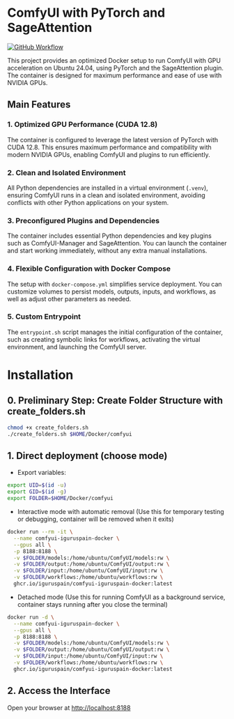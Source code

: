 # ComfyUI with PyTorch and SageAttention

[![GitHub Workflow](https://img.shields.io/github/actions/workflow/status/iguruspain/comfyui-iguruspain-docker/docker-publish.yml)](https://github.com/iguruspain/comfyui-iguruspain-docker/actions/workflows/docker-publish.yml)

This project provides an optimized Docker setup to run ComfyUI with GPU acceleration on Ubuntu 24.04, using PyTorch and the SageAttention plugin. The container is designed for maximum performance and ease of use with NVIDIA GPUs.

## Main Features

### 1. Optimized GPU Performance (CUDA 12.8)
The container is configured to leverage the latest version of PyTorch with CUDA 12.8. This ensures maximum performance and compatibility with modern NVIDIA GPUs, enabling ComfyUI and plugins to run efficiently.

### 2. Clean and Isolated Environment
All Python dependencies are installed in a virtual environment (`.venv`), ensuring ComfyUI runs in a clean and isolated environment, avoiding conflicts with other Python applications on your system.

### 3. Preconfigured Plugins and Dependencies
The container includes essential Python dependencies and key plugins such as ComfyUI-Manager and SageAttention. You can launch the container and start working immediately, without any extra manual installations.

### 4. Flexible Configuration with Docker Compose
The setup with `docker-compose.yml` simplifies service deployment. You can customize volumes to persist models, outputs, inputs, and workflows, as well as adjust other parameters as needed.

### 5. Custom Entrypoint
The `entrypoint.sh` script manages the initial configuration of the container, such as creating symbolic links for workflows, activating the virtual environment, and launching the ComfyUI server.

# Installation

## 0. Preliminary Step: Create Folder Structure with create_folders.sh
```bash
chmod +x create_folders.sh
./create_folders.sh $HOME/Docker/comfyui
```

## 1. Direct deployment (choose mode)

- Export variables:

```bash
export UID=$(id -u)
export GID=$(id -g)
export FOLDER=$HOME/Docker/comfyui
```

- Interactive mode with automatic removal (Use this for temporary testing or debugging, container will be removed when it exits)

```bash
docker run --rm -it \
  --name comfyui-iguruspain-docker \
  --gpus all \
  -p 8188:8188 \
  -v $FOLDER/models:/home/ubuntu/ComfyUI/models:rw \
  -v $FOLDER/output:/home/ubuntu/ComfyUI/output:rw \
  -v $FOLDER/input:/home/ubuntu/ComfyUI/input:rw \
  -v $FOLDER/workflows:/home/ubuntu/workflows:rw \
  ghcr.io/iguruspain/comfyui-iguruspain-docker:latest
```
- Detached mode (Use this for running ComfyUI as a background service, container stays running after you close the terminal)

```bash
docker run -d \
  --name comfyui-iguruspain-docker \
  --gpus all \
  -p 8188:8188 \
  -v $FOLDER/models:/home/ubuntu/ComfyUI/models:rw \
  -v $FOLDER/output:/home/ubuntu/ComfyUI/output:rw \
  -v $FOLDER/input:/home/ubuntu/ComfyUI/input:rw \
  -v $FOLDER/workflows:/home/ubuntu/workflows:rw \
  ghcr.io/iguruspain/comfyui-iguruspain-docker:latest
```

## 2. Access the Interface
Open your browser at [http://localhost:8188](http://localhost:8188)
